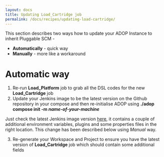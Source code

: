 ```yaml
---
layout: docs
title: Updating Load_Cartridge job
permalink: /docs/recipes/updating-load-cartridge/
---
```


This section describes two ways how to update your ADOP Instance to inherit Pluggable SCM -

* **Automatically** - quick way
* **Manually** - more like a workaround

# Automatic way

1. Re-run **Load_Platform** job to grab all the DSL codes for the new **Load_Cartridge** job
2. Update your Jenkins image to be the latest version on the Github repository in your compose and then re-initialise ADOP using **./adop compose init -m _name-of-your-machine_**

Just check the latest Jenkins image version [here](https://github.com/Accenture/adop-docker-compose/blob/master/docker-compose.yml#L203), it contains a couple of additional environment variables, plugins and some properties files in the right location. This change has been described below using _Manual_ way.

 3. Re-generate your Workspace and Project to ensure you have the latest version of **Load_Cartridge** job which should contain some additional fields